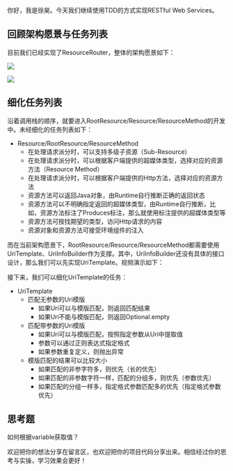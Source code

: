 你好，我是徐昊。今天我们继续使用TDD的方式实现RESTful Web Services。

## 回顾架构愿景与任务列表

目前我们已经实现了ResourceRouter，整体的架构愿景如下：

![](https://static001.geekbang.org/resource/image/59/24/59ee2d534a4ae87623a736157e848924.jpg?wh=2284x1285)

![](https://static001.geekbang.org/resource/image/2e/a4/2ef7e84ba450b36d1df67cfce9e61da4.jpg?wh=2284x1285)

## 细化任务列表

沿着调用栈的顺序，就要进入RootResource/Resource/ResourceMethod的开发中。未经细化的任务列表如下：

- Resource/RootResource/ResourceMethod
  - 在处理请求派分时，可以支持多级子资源（Sub-Resource）
  - 在处理请求派分时，可以根据客户端提供的超媒体类型，选择对应的资源方法（Resource Method）
  - 在处理请求派分时，可以根据客户端提供的Http方法，选择对应的资源方法
  - 资源方法可以返回Java对象，由Runtime自行推断正确的返回状态
  - 资源方法可以不明确指定返回的超媒体类型，由Runtime自行推断，比如，资源方法标注了Produces标注，那么就使用标注提供的超媒体类型等
  - 资源方法可按找期望的类型，访问Http请求的内容
  - 资源对象和资源方法可接受环境组件的注入

而在当前架构愿景下，RootResource/Resource/ResourceMethod都需要使用UriTemplate、UriInfoBuilder作为支撑。其中，UriInfoBuilder还没有具体的接口设计，那么我们可以先实现UriTemplate。视频演示如下：

接下来，我们可以细化UriTemplate的任务：

- UriTemplate
  - 匹配无参数的Uri模版
    - 如果Uri可以与模版匹配，则返回匹配结果
    - 如果Uri不能与模版匹配，则返回Optional.empty
  - 匹配带参数的Uri模版
    - 如果Uri可以与模版匹配，按照指定参数从Uri中提取值
    - 参数可以通过正则表达式指定格式
    - 如果参数重复定义，则抛出异常
  - 模版匹配的结果可以比较大小
    - 如果匹配的非参字符多，则优先（长的优先）
    - 如果匹配的非参数字符一样，匹配的分组多，则优先（参数优先）
    - 如果匹配的分组一样多，指定格式参数匹配多的优先（指定格式参数优先）

## 思考题

如何根据variable获取值？

欢迎把你的想法分享在留言区，也欢迎把你的项目代码分享出来。相信经过你的思考与实操，学习效果会更好！